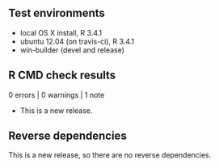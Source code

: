 ## Test environments
* local OS X install, R 3.4.1
* ubuntu 12.04 (on travis-ci), R 3.4.1
* win-builder (devel and release)


## R CMD check results

0 errors | 0 warnings | 1 note

* This is a new release.


## Reverse dependencies

This is a new release, so there are no reverse dependencies.
